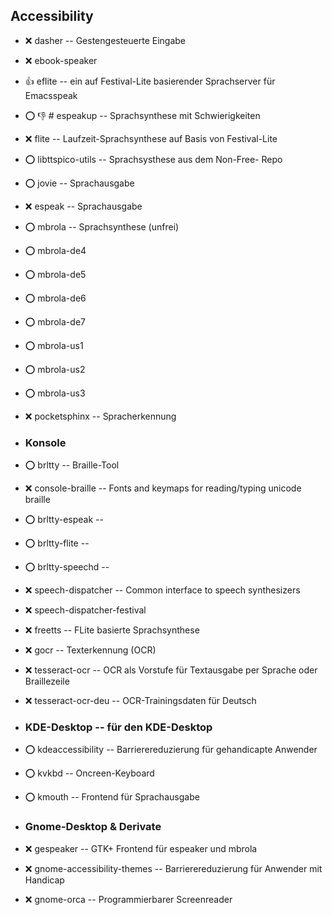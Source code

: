 ##  Accessibility

- :x:  dasher  -- Gestengesteuerte Eingabe
- :x:  ebook-speaker
- :+1:  eflite  -- ein auf Festival-Lite basierender Sprachserver für Emacsspeak
- :o: :-1:  # espeakup  -- Sprachsynthese mit Schwierigkeiten
- :x:  flite  -- Laufzeit-Sprachsynthese auf Basis von Festival-Lite
- :o:  libttspico-utils  -- Sprachsysthese aus dem Non-Free- Repo
- :o:  jovie  -- Sprachausgabe
- :x:  espeak  --  Sprachausgabe
- :o:  mbrola  -- Sprachsynthese (unfrei)
- :o:  mbrola-de4
- :o:  mbrola-de5
- :o:  mbrola-de6
- :o:  mbrola-de7
- :o:  mbrola-us1
- :o:  mbrola-us2
- :o:  mbrola-us3
- :x:  pocketsphinx  -- Spracherkennung


- ###  Konsole

- :o:  brltty  -- Braille-Tool
- :x:  console-braille  -- Fonts and keymaps for reading/typing unicode braille
- :o:  brltty-espeak  --
- :o:  brltty-flite  --
- :o:  brltty-speechd  --
- :x:  speech-dispatcher  -- Common interface to speech synthesizers
- :x:  speech-dispatcher-festival
- :x:  freetts  -- FLite basierte Sprachsynthese
- :x:  gocr  -- Texterkennung (OCR)
- :x:  tesseract-ocr  -- OCR als Vorstufe für Textausgabe per Sprache oder Braillezeile
- :x:  tesseract-ocr-deu  -- OCR-Trainingsdaten für Deutsch


- ###  KDE-Desktop -- für den KDE-Desktop

- :o:  kdeaccessibility  -- Barrierereduzierung für gehandicapte Anwender
- :o:  kvkbd  -- Oncreen-Keyboard
- :o:  kmouth  -- Frontend für Sprachausgabe


- ###  Gnome-Desktop & Derivate

- :x:  gespeaker  -- GTK+ Frontend für espeaker und mbrola
- :x:  gnome-accessibility-themes  -- Barrierereduzierung für Anwender mit Handicap
- :x:  gnome-orca  -- Programmierbarer Screenreader
